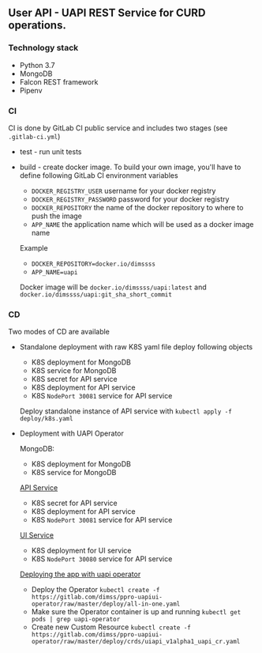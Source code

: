 ## User API - UAPI REST Service for CURD operations.

### Technology stack
- Python 3.7
- MongoDB
- Falcon REST framework
- Pipenv

### CI 
CI is done by GitLab CI public service and includes two stages (see `.gitlab-ci.yml`)
- test - run unit tests 
- build - create docker image. To build your own image, you'll have to define following GitLab CI environment variables
    - `DOCKER_REGISTRY_USER` username for your docker registry 
    - `DOCKER_REGISTRY_PASSWORD` password for your docker registry 
    - `DOCKER_REPOSITORY` the name of the docker repository to where to push the image
    - `APP_NAME` the application name which will be used as a docker image name
    
    Example 
     - `DOCKER_REPOSITORY=docker.io/dimssss`
     - `APP_NAME=uapi`
     
     Docker image will be `docker.io/dimssss/uapi:latest` and `docker.io/dimssss/uapi:git_sha_short_commit`   
      
  


### CD 
Two modes of CD are available
- Standalone deployment with raw K8S yaml file deploy following objects
    - K8S deployment for MongoDB
    - K8S service for MongoDB
    - K8S secret for API service 
    - K8S deployment for API service 
    - K8S `NodePort 30081` service for API service

    Deploy standalone instance of API service with `kubectl apply -f deploy/k8s.yaml`

- Deployment with UAPI Operator
    
    MongoDB: 
    - K8S deployment for MongoDB
    - K8S service for MongoDB
    
    [API Service](https://gitlab.com/dimss/ppro-uapi)
    - K8S secret for API service 
    - K8S deployment for API service 
    - K8S `NodePort 30081` service for API service

    [UI Service](https://gitlab.com/dimss/ppro-ui)
    - K8S deployment for UI service 
    - K8S `NodePort 30080` service for API service       
    
    [Deploying the app with uapi operator](https://gitlab.com/dimss/ppro-uapiui-operator)
    
    - Deploy the Operator `kubectl create -f https://gitlab.com/dimss/ppro-uapiui-operator/raw/master/deploy/all-in-one.yaml`
    - Make sure the Operator container is up and running `kubectl get pods | grep uapi-operator`
    - Create new Custom Resource `kubectl create -f https://gitlab.com/dimss/ppro-uapiui-operator/raw/master/deploy/crds/uiapi_v1alpha1_uapi_cr.yaml`



